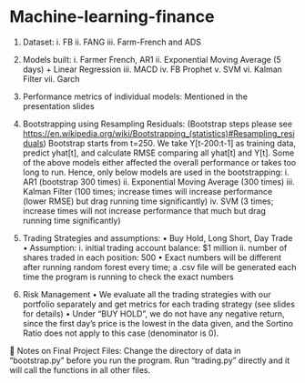 # Machine-learning-finance
  1.	Dataset:
    i.	FB
    ii.	FANG
    iii.	Farm-French and ADS

  2.	Models built:
    i.	Farmer French, AR1
    ii.	Exponential Moving Average (5 days) + Linear Regression
    iii.	MACD 
    iv.	FB Prophet 
    v.	SVM
    vi.	Kalman Filter
    vii.	Garch 

  3.	Performance metrics of individual models: Mentioned in the presentation slides

  4.	Bootstrapping using Resampling Residuals: (Bootstrap steps please see https://en.wikipedia.org/wiki/Bootstrapping_(statistics)#Resampling_residuals) Bootstrap starts from t=250. We take Y[t-200:t-1] as training data, predict yhat[t], and calculate RMSE comparing all yhat[t] and Y[t]. Some of the above models either affected the overall performance or takes too long to run. Hence, only below models are used in the bootstrapping:
    i.	AR1 (bootstrap 300 times)
    ii.	Exponential Moving Average (300 times)
    iii.	Kalman Filter (100 times; increase times will increase performance (lower RMSE) but drag running time significantly)
    iv.	SVM (3 times; increase times will not increase performance that much but drag running time significantly)

  5.	Trading Strategies and assumptions:
    •	Buy Hold, Long Short, Day Trade
    •	Assumption:
    i.	initial trading account balance: $1 million
    ii.	number of shares traded in each position: 500
    •	Exact numbers will be different after running random forest every time; a .csv file will be generated each time the program is running to check the exact numbers

  6.	Risk Management
    •	We evaluate all the trading strategies with our portfolio separately and get metrics for each trading strategy (see slides for details)
    •	Under “BUY HOLD”, we do not have any negative return, since the first day’s price is the lowest in the data given, and the Sortino Ratio does not apply to this   case (denominator is 0).

  	Notes on Final Project Files: Change the directory of data in “bootstrap.py” before you run the program. Run “trading.py” directly and it will call the functions in all other files.
